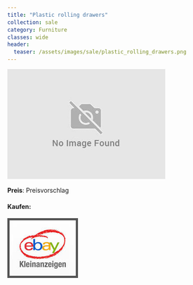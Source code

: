 ```yaml
---
title: "Plastic rolling drawers"
collection: sale
category: Furniture
classes: wide
header: 
  teaser: /assets/images/sale/plastic_rolling_drawers.png
---
```




<a href="">
  <img src="/assets/images/sale/plastic_rolling_drawers.png" alt="Plastic rolling drawers">
</a>

**Preis**: Preisvorschlag


#### Kaufen:
<a href="">
  <img src="/assets/images/ebay.png" alt="Ebay Kleinanzeigen" style="border: 5px solid #555">
</a>

